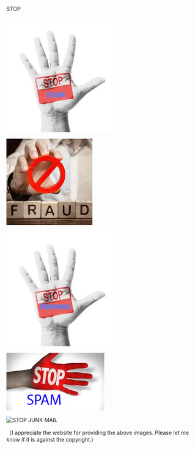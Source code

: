 STOP


![STOP SCAM](https://github.com/ywangnccu/ywang/blob/main/images/STOP/STOP_SCAM.jpg)



![STOP FRAUD](https://github.com/ywangnccu/ywang/blob/main/images/STOP/STOP_FRAUD.jpg)



![STOP PEEPING](https://github.com/ywangnccu/ywang/blob/main/images/STOP/STOP_PEEPING.jpg)



![STOP SPAM](https://github.com/ywangnccu/ywang/blob/main/images/STOP/STOP_SPAM.jpg)


![STOP JUNK MAIL](https://github.com/ywangnccu/ywang/blob/main/images/STOP/STOP_JUNK_MAIL.jpg)


（I appreciate the website for providing the above images. Please let me know if it is against the copyright.)
